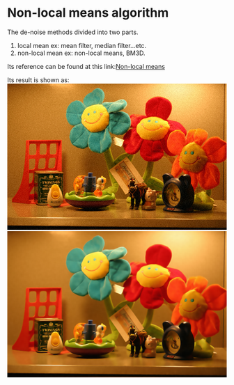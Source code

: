 
# Non-local means algorithm

The de-noise methods divided into two parts.

 1. local mean
  ex: mean filter, median filter...etc.
 2. non-local mean
  ex: non-local means, BM3D.

Its reference can be found at this link:[Non-local means](https://en.wikipedia.org/wiki/Non-local_means)

Its result is shown as:
![noise image](https://github.com/jasonchenwork/ImageProcessing/blob/main/03denoise/InputImage01AfterGnoise.bmp)
![NLM](https://github.com/jasonchenwork/ImageProcessing/blob/main/03denoise/InputImage01AfterNLmeans.bmp)
